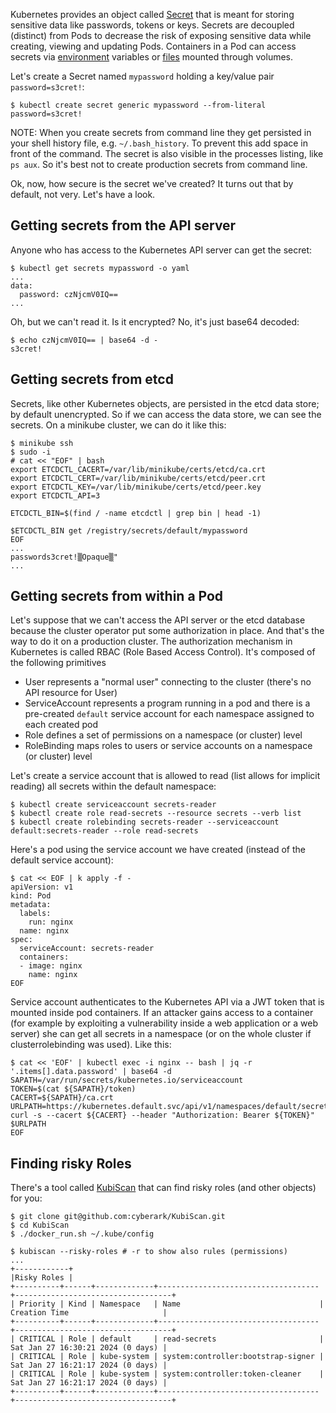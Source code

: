 Kubernetes provides an object called [Secret](https://kubernetes.io/docs/concepts/configuration/secret) that is meant for storing sensitive data like passwords, tokens or keys. Secrets are decoupled (distinct) from Pods to decrease the risk of exposing sensitive data while creating, viewing and updating Pods. Containers in a Pod can access secrets via [environment](https://kubernetes.io/docs/tasks/inject-data-application/distribute-credentials-secure/#define-container-environment-variables-using-secret-data) variables or [files](https://kubernetes.io/docs/tasks/inject-data-application/distribute-credentials-secure/#create-a-pod-that-has-access-to-the-secret-data-through-a-volume) mounted through volumes.

Let's create a Secret named `mypassword` holding a key/value pair `password=s3cret!`:

```
$ kubectl create secret generic mypassword --from-literal password=s3cret!
```

NOTE: When you create secrets from command line they get persisted in your shell history file, e.g. `~/.bash_history`. To prevent this add space in front of the command. The secret is also visible in the processes listing, like `ps aux`. So it's best not to create production secrets from command line.

Ok, now, how secure is the secret we've created? It turns out that by default, not very. Let's have a look.

## Getting secrets from the API server

Anyone who has access to the Kubernetes API server can get the secret:

```
$ kubectl get secrets mypassword -o yaml
...
data:
  password: czNjcmV0IQ==
...
```

Oh, but we can't read it. Is it encrypted? No, it's just base64 decoded:

```
$ echo czNjcmV0IQ== | base64 -d -
s3cret!
```

## Getting secrets from etcd

Secrets, like other Kubernetes objects, are persisted in the etcd data store; by default unencrypted. So if we can access the data store, we can see the secrets. On a minikube cluster, we can do it like this:

```
$ minikube ssh
$ sudo -i
# cat << "EOF" | bash
export ETCDCTL_CACERT=/var/lib/minikube/certs/etcd/ca.crt
export ETCDCTL_CERT=/var/lib/minikube/certs/etcd/peer.crt
export ETCDCTL_KEY=/var/lib/minikube/certs/etcd/peer.key
export ETCDCTL_API=3

ETCDCTL_BIN=$(find / -name etcdctl | grep bin | head -1)

$ETCDCTL_BIN get /registry/secrets/default/mypassword
EOF
...
passwords3cret!▒Opaque▒"
...
```

## Getting secrets from within a Pod

Let's suppose that we can't access the API server or the etcd database because the cluster operator put some authorization in place. And that's the way to do it on a production cluster. The authorization mechanism in Kubernetes is called RBAC (Role Based Access Control). It's composed of the following primitives

- User represents a "normal user" connecting to the cluster (there's no API resource for User)
- ServiceAccount represents a program running in a pod and there is a pre-created `default` service account for each namespace assigned to each created pod
- Role defines a set of permissions on a namespace (or cluster) level
- RoleBinding maps roles to users or service accounts on a namespace (or cluster) level

Let's create a service account that is allowed to read (list allows for implicit reading) all secrets within the default namespace:

```
$ kubectl create serviceaccount secrets-reader
$ kubectl create role read-secrets --resource secrets --verb list
$ kubectl create rolebinding secrets-reader --serviceaccount default:secrets-reader --role read-secrets
```

Here's a pod using the service account we have created (instead of the default service account):

```
$ cat << EOF | k apply -f -
apiVersion: v1
kind: Pod
metadata:
  labels:
    run: nginx
  name: nginx
spec:
  serviceAccount: secrets-reader
  containers:
  - image: nginx
    name: nginx
EOF
```

Service account authenticates to the Kubernetes API via a JWT token that is mounted inside pod containers. If an attacker gains access to a container (for example by exploiting a vulnerability inside a web application or a web server) she can get all secrets in a namespace (or on the whole cluster if clusterrolebinding was used). Like this:

```
$ cat << 'EOF' | kubectl exec -i nginx -- bash | jq -r '.items[].data.password' | base64 -d
SAPATH=/var/run/secrets/kubernetes.io/serviceaccount
TOKEN=$(cat ${SAPATH}/token)
CACERT=${SAPATH}/ca.crt
URLPATH=https://kubernetes.default.svc/api/v1/namespaces/default/secrets
curl -s --cacert ${CACERT} --header "Authorization: Bearer ${TOKEN}" $URLPATH
EOF
```

## Finding risky Roles

There's a tool called [KubiScan](https://github.com/cyberark/KubiScan) that can find risky roles (and other objects) for you:

```
$ git clone git@github.com:cyberark/KubiScan.git
$ cd KubiScan
$ ./docker_run.sh ~/.kube/config

$ kubiscan --risky-roles # -r to show also rules (permissions)
...
+------------+
|Risky Roles |
+----------+------+-------------+------------------------------------+-----------------------------------+
| Priority | Kind | Namespace   | Name                               | Creation Time                     |
+----------+------+-------------+------------------------------------+-----------------------------------+
| CRITICAL | Role | default     | read-secrets                       | Sat Jan 27 16:30:21 2024 (0 days) |
| CRITICAL | Role | kube-system | system:controller:bootstrap-signer | Sat Jan 27 16:21:17 2024 (0 days) |
| CRITICAL | Role | kube-system | system:controller:token-cleaner    | Sat Jan 27 16:21:17 2024 (0 days) |
+----------+------+-------------+------------------------------------+-----------------------------------+
```